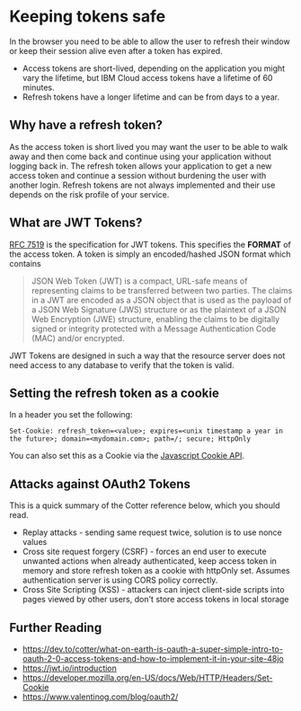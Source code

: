 # Keeping tokens safe

In the browser you need to be able to allow the user to refresh their window or keep their session alive even after a token has expired.  

* Access tokens are short-lived, depending on the application you might vary the lifetime, but IBM Cloud access tokens have a lifetime of 60 minutes.
* Refresh tokens have a longer lifetime and can be from days to a year.

## Why have a refresh token?

As the access token is short lived you may want the user to be able to walk away and then come back and continue using your application without logging back in.  The refresh token allows your application to get a new access token and continue a session without burdening the user with another login.  Refresh tokens are not always implemented and their use depends on the risk profile of your service.

## What are JWT Tokens?

[RFC 7519](https://tools.ietf.org/html/rfc7519) is the specification for JWT tokens.  This specifies the **FORMAT** of the access token.  A token is simply an encoded/hashed JSON format which contains 

> JSON Web Token (JWT) is a compact, URL-safe means of representing
   claims to be transferred between two parties.  The claims in a JWT
   are encoded as a JSON object that is used as the payload of a JSON
   Web Signature (JWS) structure or as the plaintext of a JSON Web
   Encryption (JWE) structure, enabling the claims to be digitally
   signed or integrity protected with a Message Authentication Code
   (MAC) and/or encrypted.


JWT Tokens are designed in such a way that the resource server does not need access to any database to verify that the token is valid.

## Setting the refresh token as a cookie

In a header you set the following:

```
Set-Cookie: refresh_token=<value>; expires=<unix timestamp a year in the future>; domain=<mydomain.com>; path=/; secure; HttpOnly
```

You can also set this as a Cookie via the [Javascript Cookie API](https://www.w3schools.com/js/js_cookies.asp).

## Attacks against OAuth2 Tokens

This is a quick summary of the Cotter reference below, which you should read.

* Replay attacks - sending same request twice, solution is to use nonce values
* Cross site request forgery (CSRF) - forces an end user to execute unwanted actions when already authenticated,  keep access token in memory and store refresh token as a cookie with httpOnly set. Assumes authentication server is using CORS policy correctly.
* Cross Site Scripting (XSS) - attackers can inject client-side scripts into pages viewed by other users, don't store access tokens in local storage

## Further Reading

* https://dev.to/cotter/what-on-earth-is-oauth-a-super-simple-intro-to-oauth-2-0-access-tokens-and-how-to-implement-it-in-your-site-48jo
* https://jwt.io/introduction
* https://developer.mozilla.org/en-US/docs/Web/HTTP/Headers/Set-Cookie
* https://www.valentinog.com/blog/oauth2/